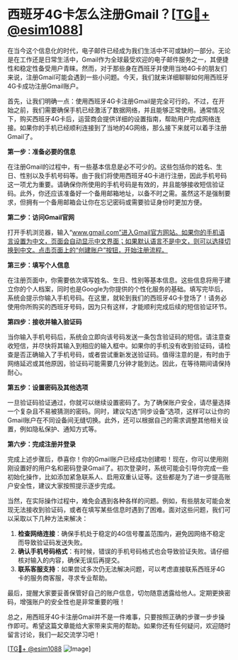 # 西班牙4G卡怎么注册Gmail？[[TG💪+ @esim1088](https://t.me/s/esim1088)]

在当今这个信息化的时代，电子邮件已经成为我们生活中不可或缺的一部分。无论是在工作还是日常生活中，Gmail作为全球最受欢迎的电子邮件服务之一，其便捷性和稳定性备受用户青睐。然而，对于那些身在西班牙并使用当地4G卡的朋友们来说，注册Gmail可能会遇到一些小问题。今天，我们就来详细聊聊如何用西班牙4G卡成功注册Gmail账户。

首先，让我们明确一点：使用西班牙4G卡注册Gmail是完全可行的。不过，在开始之前，我们需要确保手机已经激活了数据网络，并且能够正常使用。通常情况下，购买西班牙4G卡后，运营商会提供详细的设置指南，帮助用户完成网络连接。如果你的手机已经顺利连接到了当地的4G网络，那么接下来就可以着手注册Gmail了。

**第一步：准备必要的信息**

在注册Gmail的过程中，有一些基本信息是必不可少的。这些包括你的姓名、生日、性别以及手机号码等。由于我们将使用西班牙4G卡进行注册，因此手机号码这一项尤为重要。请确保你所使用的手机号码是有效的，并且能够接收短信验证码。此外，你还应该准备好一个备用邮箱地址，以备不时之需。虽然这不是强制要求，但拥有一个备用邮箱会让你在忘记密码或需要验证身份时更加方便。

**第二步：访问Gmail官网**

打开手机浏览器，输入“www.gmail.com”进入Gmail官方网站。如果你的手机语言设置为中文，页面会自动显示中文界面；如果默认语言不是中文，则可以选择切换到中文。点击页面上的“创建账户”按钮，开始注册流程。

**第三步：填写个人信息**

在注册页面中，你需要依次填写姓名、生日、性别等基本信息。这些信息将用于建立你的个人档案，同时也是Google为你提供的个性化服务的基础。填写完毕后，系统会提示你输入手机号码。在这里，就轮到我们的西班牙4G卡登场了！请务必使用你所购买的西班牙号码，因为只有这样，才能顺利完成后续的短信验证环节。

**第四步：接收并输入验证码**

当你输入手机号码后，系统会立即向该号码发送一条包含验证码的短信。请注意查收短信，并尽快将其输入到相应的输入框中。如果你的手机没有收到验证码，请检查是否正确输入了手机号码，或者尝试重新发送验证码。值得注意的是，有时由于网络延迟或其他原因，验证码可能需要几分钟才能到达。因此，在等待期间请保持耐心。

**第五步：设置密码及其他选项**

一旦验证码验证通过，你就可以继续设置密码了。为了确保账户安全，请尽量选择一个复杂且不易被猜测的密码。同时，建议勾选“同步设备”选项，这样可以让你的Gmail账户在不同设备间无缝切换。此外，还可以根据自己的需求调整其他相关设置，例如隐私保护、通知方式等。

**第六步：完成注册并登录**

完成上述步骤后，恭喜你！你的Gmail账户已经成功创建啦！现在，你可以使用刚刚设置好的用户名和密码登录Gmail了。初次登录时，系统可能会引导你完成一些初始化操作，比如添加紧急联系人、启用双重认证等。这些都是为了进一步提高账户安全性，建议大家按照提示逐步完成。

当然，在实际操作过程中，难免会遇到各种各样的问题。例如，有些朋友可能会发现无法接收到验证码，或者在填写某些信息时遇到了困难。面对这些问题，我们可以采取以下几种方法来解决：

1. **检查网络连接**：确保手机处于稳定的4G信号覆盖范围内，避免因网络不稳定而导致验证码发送失败。
2. **确认手机号码格式**：有时候，错误的手机号码格式也会导致验证失败。请仔细核对输入的内容，确保无误后再提交。
3. **联系客服支持**：如果尝试多次仍无法解决问题，可以考虑直接联系西班牙4G卡的服务商客服，寻求专业帮助。

最后，提醒大家要妥善保管好自己的账户信息，切勿随意透露给他人。定期更换密码，增强账户的安全性也是非常重要的哦！

总之，用西班牙4G卡注册Gmail并不是一件难事，只要按照正确的步骤一步步操作即可。希望这篇文章能给大家带来实用的帮助。如果你还有任何疑问，欢迎随时留言讨论，我们一起交流学习吧！

[[TG💪+ @esim1088](https://t.me/s/esim1088) ![Image](https://i.postimg.cc/4NQfJmqS/Snipaste-2025-05-13-00-14-12.png)]